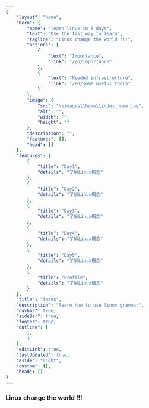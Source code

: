 ```yaml
---
{
    "layout": "home",
    "hero": {
        "name": "learn linux in 5 days",
        "text": "Use the fast way to learn",
        "tagline": "Linux change the world !!!",
        "actions": [
            {
                "text": "Importance",
                "link": "/en/importance"
            },
            {
                "text": "Needed infrastructure",
                "link": "/en/some useful tools"
            }
        ],
        "image": {
            "src": "\\images\\home\\index_home.jpg",
            "alt": "",
            "width": "",
            "height": ""
        },
        "description": "",
        "features": [],
        "head": []
    },
    "features": [
        {
            "title": "Day1",
            "details": "了解Linux概念"
        },
        {
            "title": "Day2",
            "details": "了解Linux概念"
        },
        {
            "title": "Day3",
            "details": "了解Linux概念"
        },
        {
            "title": "Day4",
            "details": "了解Linux概念"
        },
        {
            "title": "Day5",
            "details": "了解Linux概念"
        },
        {
            "title": "Profile",
            "details": "了解Linux概念"
        }
    ],
    "title": "index",
    "description": "learn how to use linux grammar",
    "navbar": true,
    "sideBar": true,
    "footer": true,
    "outline": [
        1,
        3
    ],
    "editLink": true,
    "lastUpdated": true,
    "aside": "right",
    "custom": {},
    "head": []
}
---
```


### Linux change the world !!!

